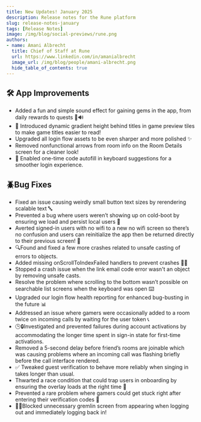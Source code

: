 ```yaml
---
title: New Updates! January 2025
description: Release notes for the Rune platform 
slug: release-notes-january
tags: [Release Notes]
image: /img/blog/social-previews/rune.png
authors:
- name: Amani Albrecht
  title: Chief of Staff at Rune  
  url: https://www.linkedin.com/in/amanialbrecht
  image_url: /img/blog/people/amani-albrecht.png
  hide_table_of_contents: true
---
```


<head>
  <title>New Updates! January 2025</title>
  <meta property="og:title" content="New Updates! January 2025"/>
</head>

## 🛠️ App Improvements

* Added a fun and simple sound effect for gaining gems in the app, from daily rewards to quests 💎🔊
* 🎨 Introduced dynamic gradient height behind titles in game preview tiles to make game titles easier to read!
* Upgraded all login flow assets to be even sharper and more polished ✨
* Removed nonfunctional arrows from room info on the Room Details screen for a cleaner look!
* 🔢 Enabled one-time code autofill in keyboard suggestions for a smoother login experience.

## 🪲Bug Fixes

* Fixed an issue causing weirdly small button text sizes by rerendering scalable text 🔤
* Prevented a bug where users weren’t showing up on cold-boot by ensuring we load and persist local users 👥
* Averted signed-in users with no wifi to a new no wifi screen so there’s no confusion and users can reinitialize the app then be returned directly to their previous screen! 📶
* 🔍Found and fixed a few more crashes related to unsafe casting of errors to objects.
* Added missing onScrollToIndexFailed handlers to prevent crashes 🚫📜
* Stopped a crash issue when the link email code error wasn't an object by removing unsafe casts.
* Resolve the problem where scrolling to the bottom wasn’t possible on searchable list screens when the keyboard was open ⌨️
* Upgraded our login flow health reporting for enhanced bug-busting in the future 📊
* Addressed an issue where gamers were occasionally added to a room twice on incoming calls by waiting for the user token 📞
* 🕒🔒Investigated and prevented failures during account activations by accommodating the longer time spent in sign-in state for first-time activations.
* Removed a 5-second delay before friend’s rooms are joinable which was causing problems where an incoming call was flashing briefly before the call interface rendered.
* ✅ Tweaked guest verification to behave more reliably when singing in takes longer than usual.
* Thwarted a race condition that could trap users in onboarding by ensuring the overlay loads at the right time 🚀
* Prevented a rare problem where gamers could get stuck right after entering their verification codes 🔐
* 👾🚫Blocked unnecessary gremlin screen from appearing when logging out and immediately logging back in!
